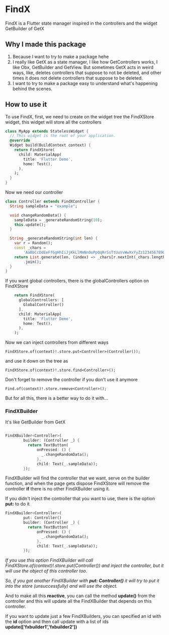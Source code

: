 # FindX

FindX is a Flutter state manager inspired in the controllers and the widget GetBuilder of GetX

## Why I made this package
1) Because I want to try to make a package hehe
2) I really like GetX as a state manager, I like how GetControllers works, I like Obx, GetBuilder and GetView. But sometimes GetX acts in weird ways, like, deletes controllers that suppose to not be deleted, and other times it does not delete controllers that suppose to be deleted.
3) I want to try to make a package easy to understand what's happening behind the scenes.

## How to use it

To use FindX, first, we need to create on the widget tree the FindXStore widget, this widget will store all the controllers

```dart
class MyApp extends StatelessWidget {
  // This widget is the root of your application.
  @override
  Widget build(BuildContext context) {
    return FindXStore(
      child: MaterialApp(
        title: 'Flutter Demo',
        home: Test(),
      ),
    );
  }
}
```

Now we need our controller

```dart
class Controller extends FindXController {
  String sampleData = "example";

  void changeRandomData() {
    sampleData = _generateRandomString(10);
    this.update();
  }

  String _generateRandomString(int len) {
    var r = Random();
    const _chars =
        'AaBbCcDdEeFfGgHhIiJjKkLlMmNnOoPpQqRrSsTtUuVvWwXxYyZz1234567890';
    return List.generate(len, (index) => _chars[r.nextInt(_chars.length)])
        .join();
  }
}
```

If you want global controllers, there is the globalControllers option on FindXStore

```dart
    return FindXStore(
      globalControllers: [
        GlobalController()
      ],
      child: MaterialApp(
        title: 'Flutter Demo',
        home: Test(),
      ),
    );
```

Now we can inject controllers from different ways

```
FindXStore.of(context)!.store.put<Controller>(Controller());
```

and use it down on the tree as

```
FindXStore.of(context)!.store.find<Controller>();
```

Don't forget to remove the controller if you don't use it anymore

```
Find.of(context)!.store.remove<Controller>();
```

But for all this, there is a better way to do it
with...

### FindXBuilder

It's like GetBuilder from GetX

```dart

FindXBuilder<Controller>(
        builder: (Controller _) {
          return TextButton(
              onPressed: () {
                _.changeRandomData();
              },
              child: Text(_.sampleData));
        });
```

FindXBuilder will find the controller that we want, serve on the builder function, and when the page gets dispose FindXStore will remove the controller **if** there is no other FindXBuilder using it.

If you didn't inject the controller that you want to use, there is the option **put:** to do it

```dart
FindXBuilder<Controller>(
        put: Controller()
        builder: (Controller _) {
          return TextButton(
              onPressed: () {
                _.changeRandomData();
              },
              child: Text(_.sampleData));
        });
```

*If you use this option FindXBuilder will call FindXStore.of(context)!.store.put<Controller>(Controller())
and inject the controller, but it will use the object of this controller too.*

*So, if you got another FindXBuilder with **put: Controller()** it will try to put it into the store (unsuccessfully) and will use the object.*

And to make all this **reactive**, you can call the method **update()** from the controller and this will update all the FindXBuilder that depends on this controller.

If you want to update just a few FindXBuilders, you can specified an id with the **id** option  and then call update with a list of ids **update(['fxbuilder1','fxbuilder2'])**

